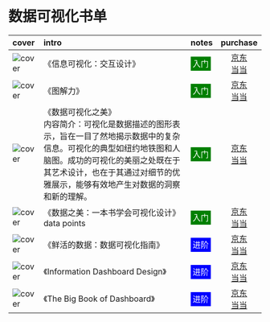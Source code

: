 # 数据可视化书单

|cover|intro|notes|purchase|
|:--|:--|:--|:--:|
|![cover](https://static.jovi.cc/s7037304.jpg)|《信息可视化：交互设计》|<span style="background:green;color:white;padding:4px;">入门</span>|[京东](https://search.jd.com/Search?keyword=信息可视化：交互设计&enc=utf-8)<br />[当当](http://search.dangdang.com/?key=信息可视化：交互设计) |
|![cover](https://static.jovi.cc/s27529291.jpg)|《图解力》|<span style="background:green;color:white;padding:4px;">入门</span>|[京东](https://search.jd.com/Search?keyword=图解力&enc=utf-8)<br />[当当](http://search.dangdang.com/?key=图解力) |
|![cover](https://static.jovi.cc/s6509546.jpg)| 《数据可视化之美》<br /> 内容简介：可视化是数据描述的图形表示，旨在一目了然地揭示数据中的复杂信息。可视化的典型如纽约地铁图和人脑图。成功的可视化的美丽之处既在于其艺术设计，也在于其通过对细节的优雅展示，能够有效地产生对数据的洞察和新的理解。| <span style="background:green;color:white;padding:4px;">入门</span> |[京东](https://search.jd.com/Search?keyword=数据可视化之美&enc=utf-8)<br />[当当](http://search.dangdang.com/?key=数据可视化之美) |
|![cover](https://static.jovi.cc/s27280759.jpg)|《数据之美：一本书学会可视化设计》  data points| <span style="background:green;color:white;padding:4px;">入门</span> |[京东](https://search.jd.com/Search?keyword=数据之美&enc=utf-8)<br />[当当](http://search.dangdang.com/?key=数据之美) |
|![cover](https://static.jovi.cc/s27254568.jpg)|《鲜活的数据：数据可视化指南》| <span style="background:blue;color:white;padding:4px;">进阶</span> |[京东](https://search.jd.com/Search?keyword=鲜活的数据：数据可视化指南&enc=utf-8)<br />[当当](http://search.dangdang.com/?key=鲜活的数据：数据可视化指南) |
|![cover](https://static.jovi.cc/s27281645.jpg)|《Information Dashboard Design》|<span style="background:blue;color:white;padding:4px;">进阶</span>|[京东](https://search.jd.com/Search?keyword=information%20dashboard%20design&enc=utf-8)<br />[当当](http://search.dangdang.com/?key=information%20dashboard%20design) |
|![cover](https://static.jovi.cc/510bDkuZFvL._SX260_.jpg)|《The Big Book of Dashboard》|<span style="background:blue;color:white;padding:4px;">进阶</span>|[京东](https://search.jd.com/Search?keyword=the%20big%20book%20of%20dashboard&enc=utf-8)<br />[当当](http://search.dangdang.com/?key=the%20big%20book%20of%20dashboard) |